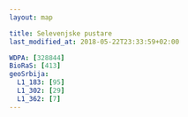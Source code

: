 ```yaml
---
layout: map

title: Selevenjske pustare
last_modified_at: 2018-05-22T23:33:59+02:00

WDPA: [328844]
BioRaS: [413]
geoSrbija:
  L1_183: [95]
  L1_302: [29]
  L1_362: [7]
---
```

